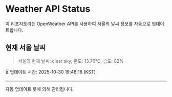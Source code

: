 
# Weather API Status

이 리포지토리는 OpenWeather API를 사용하여 서울의 날씨 정보를 자동으로 업데이트합니다.

## 현재 서울 날씨
> 서울의 현재 날씨: clear sky, 온도: 13.76°C, 습도: 82%

⏳ 업데이트 시간: 2025-10-30 19:48:18 (KST)

---
자동 업데이트 봇에 의해 관리됩니다.
